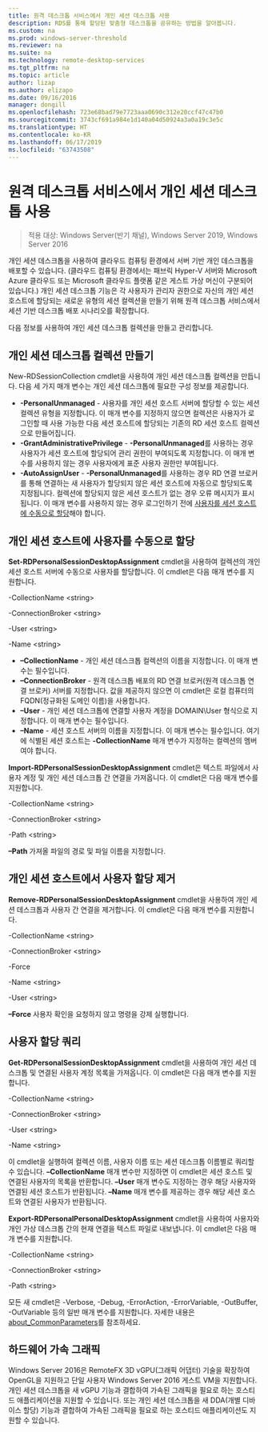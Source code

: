 ```yaml
---
title: 원격 데스크톱 서비스에서 개인 세션 데스크톱 사용
description: RDS를 통해 할당된 맞춤형 데스크톱을 공유하는 방법을 알아봅니다.
ms.custom: na
ms.prod: windows-server-threshold
ms.reviewer: na
ms.suite: na
ms.technology: remote-desktop-services
ms.tgt_pltfrm: na
ms.topic: article
author: lizap
ms.author: elizapo
ms.date: 09/16/2016
manager: dongill
ms.openlocfilehash: 723e68bad79e7723aaa0690c312e20ccf47c47b0
ms.sourcegitcommit: 3743cf691a984e1d140a04d50924a3a0a19c3e5c
ms.translationtype: HT
ms.contentlocale: ko-KR
ms.lasthandoff: 06/17/2019
ms.locfileid: "63743508"
---
```

# <a name="use-personal-session-desktops-with-remote-desktop-services"></a>원격 데스크톱 서비스에서 개인 세션 데스크톱 사용

>적용 대상: Windows Server(반기 채널), Windows Server 2019, Windows Server 2016

개인 세션 데스크톱을 사용하여 클라우드 컴퓨팅 환경에서 서버 기반 개인 데스크톱을 배포할 수 있습니다.  (클라우드 컴퓨팅 환경에서는 패브릭 Hyper-V 서버와 Microsoft Azure 클라우드 또는 Microsoft 클라우드 플랫폼 같은 게스트 가상 머신이 구분되어 있습니다.) 개인 세션 데스크톱 기능은 각 사용자가 관리자 권한으로 자신의 개인 세션 호스트에 할당되는 새로운 유형의 세션 컬렉션을 만들기 위해 원격 데스크톱 서비스에서 세션 기반 데스크톱 배포 시나리오를 확장합니다. 

다음 정보를 사용하여 개인 세션 데스크톱 컬렉션을 만들고 관리합니다.

## <a name="create-a-personal-session-desktop-collection"></a>개인 세션 데스크톱 컬렉션 만들기

New-RDSessionCollection cmdlet을 사용하여 개인 세션 데스크톱 컬렉션을 만듭니다. 다음 세 가지 매개 변수는 개인 세션 데스크톱에 필요한 구성 정보를 제공합니다.

- **-PersonalUnmanaged** - 사용자를 개인 세션 호스트 서버에 할당할 수 있는 세션 컬렉션 유형을 지정합니다. 이 매개 변수를 지정하지 않으면 컬렉션은 사용자가 로그인할 때 사용 가능한 다음 세션 호스트에 할당되는 기존의 RD 세션 호스트 컬렉션으로 만들어집니다.
- **-GrantAdministrativePrivilege** - **-PersonalUnmanaged**를 사용하는 경우 사용자가 세션 호스트에 할당되어 관리 권한이 부여되도록 지정합니다. 이 매개 변수를 사용하지 않는 경우 사용자에게 표준 사용자 권한만 부여됩니다.
- **-AutoAssignUser** - **-PersonalUnmanaged**를 사용하는 경우 RD 연결 브로커를 통해 연결하는 새 사용자가 할당되지 않은 세션 호스트에 자동으로 할당되도록 지정됩니다. 컬렉션에 할당되지 않은 세션 호스트가 없는 경우 오류 메시지가 표시됩니다. 이 매개 변수를 사용하지 않는 경우 로그인하기 전에 [사용자를 세션 호스트에 수동으로 할당](#manually-assign-a-user-to-a-personal-session-host)해야 합니다.

## <a name="manually-assign-a-user-to-a-personal-session-host"></a>개인 세션 호스트에 사용자를 수동으로 할당
**Set-RDPersonalSessionDesktopAssignment** cmdlet을 사용하여 컬렉션의 개인 세션 호스트 서버에 수동으로 사용자를 할당합니다. 이 cmdlet은 다음 매개 변수를 지원합니다.

-CollectionName \<string\>

-ConnectionBroker \<string\> 

-User \<string\>

-Name \<string\>

- **–CollectionName** - 개인 세션 데스크톱 컬렉션의 이름을 지정합니다. 이 매개 변수는 필수입니다.
- **–ConnectionBroker** - 원격 데스크톱 배포의 RD 연결 브로커(원격 데스크톱 연결 브로커) 서버를 지정합니다. 값을 제공하지 않으면 이 cmdlet은 로컬 컴퓨터의 FQDN(정규화된 도메인 이름)을 사용합니다.
- **–User** - 개인 세션 데스크톱에 연결할 사용자 계정을 DOMAIN\User 형식으로 지정합니다. 이 매개 변수는 필수입니다.
- **–Name** - 세션 호스트 서버의 이름을 지정합니다. 이 매개 변수는 필수입니다. 여기에 식별된 세션 호스트는 **-CollectionName** 매개 변수가 지정하는 컬렉션의 멤버여야 합니다.

**Import-RDPersonalSessionDesktopAssignment** cmdlet은 텍스트 파일에서 사용자 계정 및 개인 세션 데스크톱 간 연결을 가져옵니다. 이 cmdlet은 다음 매개 변수를 지원합니다.

-CollectionName \<string\>

-ConnectionBroker \<string\>

-Path \<string>

**–Path** 가져올 파일의 경로 및 파일 이름을 지정합니다.
 
## <a name="removing-a-user-assignment-from-a-personal-session-host"></a>개인 세션 호스트에서 사용자 할당 제거
**Remove-RDPersonalSessionDesktopAssignment** cmdlet을 사용하여 개인 세션 데스크톱과 사용자 간 연결을 제거합니다. 이 cmdlet은 다음 매개 변수를 지원합니다.

-CollectionName \<string\>

-ConnectionBroker \<string\>

-Force

-Name \<string\>

-User \<string\>

**–Force** 사용자 확인을 요청하지 않고 명령을 강제 실행합니다.

## <a name="query-user-assignments"></a>사용자 할당 쿼리
**Get-RDPersonalSessionDesktopAssignment** cmdlet을 사용하여 개인 세션 데스크톱 및 연결된 사용자 계정 목록을 가져옵니다. 이 cmdlet은 다음 매개 변수를 지원합니다.

-CollectionName \<string\>

-ConnectionBroker \<string\>

-User \<string\>

-Name \<string\>

이 cmdlet을 실행하여 컬렉션 이름, 사용자 이름 또는 세션 데스크톱 이름별로 쿼리할 수 있습니다. **–CollectionName** 매개 변수만 지정하면 이 cmdlet은 세션 호스트 및 연결된 사용자의 목록을 반환합니다. **–User** 매개 변수도 지정하는 경우 해당 사용자와 연결된 세션 호스트가 반환됩니다. **–Name** 매개 변수를 제공하는 경우 해당 세션 호스트와 연결된 사용자가 반환됩니다. 


**Export-RDPersonalPersonalDesktopAssignment** cmdlet을 사용하여 사용자와 개인 가상 데스크톱 간의 현재 연결을 텍스트 파일로 내보냅니다. 이 cmdlet은 다음 매개 변수를 지원합니다.

-CollectionName \<string\>

-ConnectionBroker \<string\>

-Path \<string\>


모든 새 cmdlet은 -Verbose, -Debug, -ErrorAction, -ErrorVariable, -OutBuffer, -OutVariable 등의 일반 매개 변수를 지원합니다. 자세한 내용은 [about_CommonParameters](https://go.microsoft.com/fwlink/p/?LinkID=113216)를 참조하세요.

## <a name="hardware-accelerated-graphics"></a>하드웨어 가속 그래픽
Windows Server 2016은 RemoteFX 3D vGPU(그래픽 어댑터) 기술을 확장하여 OpenGL을 지원하고 단일 사용자 Windows Server 2016 게스트 VM을 지원합니다. 개인 세션 데스크톱을 새 vGPU 기능과 결합하여 가속된 그래픽을 필요로 하는 호스티드 애플리케이션을 지원할 수 있습니다. 또는 개인 세션 데스크톱을 새 DDA(개별 디바이스 할당) 기능과 결합하여 가속된 그래픽을 필요로 하는 호스티드 애플리케이션도 지원할 수 있습니다.

